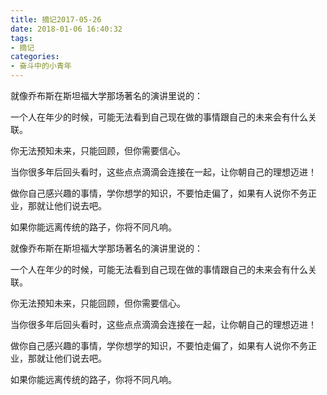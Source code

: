 ```yaml
---
title: 摘记2017-05-26
date: 2018-01-06 16:40:32
tags: 
- 摘记
categories:
- 奋斗中的小青年
---
```

就像乔布斯在斯坦福大学那场著名的演讲里说的：

一个人在年少的时候，可能无法看到自己现在做的事情跟自己的未来会有什么关联。

你无法预知未来，只能回顾，但你需要信心。

当你很多年后回头看时，这些点点滴滴会连接在一起，让你朝自己的理想迈进！

做你自己感兴趣的事情，学你想学的知识，不要怕走偏了，如果有人说你不务正业，那就让他们说去吧。

如果你能远离传统的路子，你将不同凡响。

<!--more-->

就像乔布斯在斯坦福大学那场著名的演讲里说的：

一个人在年少的时候，可能无法看到自己现在做的事情跟自己的未来会有什么关联。

你无法预知未来，只能回顾，但你需要信心。

当你很多年后回头看时，这些点点滴滴会连接在一起，让你朝自己的理想迈进！

做你自己感兴趣的事情，学你想学的知识，不要怕走偏了，如果有人说你不务正业，那就让他们说去吧。

如果你能远离传统的路子，你将不同凡响。